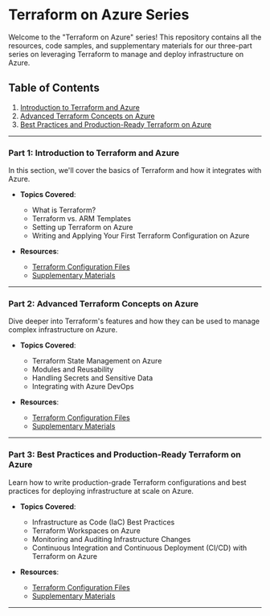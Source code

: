 
# Terraform on Azure Series

Welcome to the "Terraform on Azure" series! This repository contains all the resources, code samples, and supplementary materials for our three-part series on leveraging Terraform to manage and deploy infrastructure on Azure.

## Table of Contents

1. [Introduction to Terraform and Azure](#part-1-introduction-to-terraform-and-azure)
2. [Advanced Terraform Concepts on Azure](#part-2-advanced-terraform-concepts-on-azure)
3. [Best Practices and Production-Ready Terraform on Azure](#part-3-best-practices-and-production-ready-terraform-on-azure)

---

### Part 1: Introduction to Terraform and Azure

In this section, we'll cover the basics of Terraform and how it integrates with Azure.

- **Topics Covered**:
  - What is Terraform?
  - Terraform vs. ARM Templates
  - Setting up Terraform on Azure
  - Writing and Applying Your First Terraform Configuration on Azure

- **Resources**:
  - [Terraform Configuration Files](/Part1.md)
  - [Supplementary Materials](https://registry.terraform.io/providers/hashicorp/azurerm/latest/docs)

---

### Part 2: Advanced Terraform Concepts on Azure

Dive deeper into Terraform's features and how they can be used to manage complex infrastructure on Azure.

- **Topics Covered**:
  - Terraform State Management on Azure
  - Modules and Reusability
  - Handling Secrets and Sensitive Data
  - Integrating with Azure DevOps

- **Resources**:
  - [Terraform Configuration Files](#)
  - [Supplementary Materials](#)

---

### Part 3: Best Practices and Production-Ready Terraform on Azure

Learn how to write production-grade Terraform configurations and best practices for deploying infrastructure at scale on Azure.

- **Topics Covered**:
  - Infrastructure as Code (IaC) Best Practices
  - Terraform Workspaces on Azure
  - Monitoring and Auditing Infrastructure Changes
  - Continuous Integration and Continuous Deployment (CI/CD) with Terraform on Azure

- **Resources**:
  - [Terraform Configuration Files](#)
  - [Supplementary Materials](#)

---
